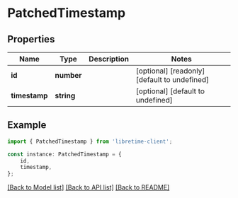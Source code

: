 # PatchedTimestamp


## Properties

Name | Type | Description | Notes
------------ | ------------- | ------------- | -------------
**id** | **number** |  | [optional] [readonly] [default to undefined]
**timestamp** | **string** |  | [optional] [default to undefined]

## Example

```typescript
import { PatchedTimestamp } from 'libretime-client';

const instance: PatchedTimestamp = {
    id,
    timestamp,
};
```

[[Back to Model list]](../README.md#documentation-for-models) [[Back to API list]](../README.md#documentation-for-api-endpoints) [[Back to README]](../README.md)
